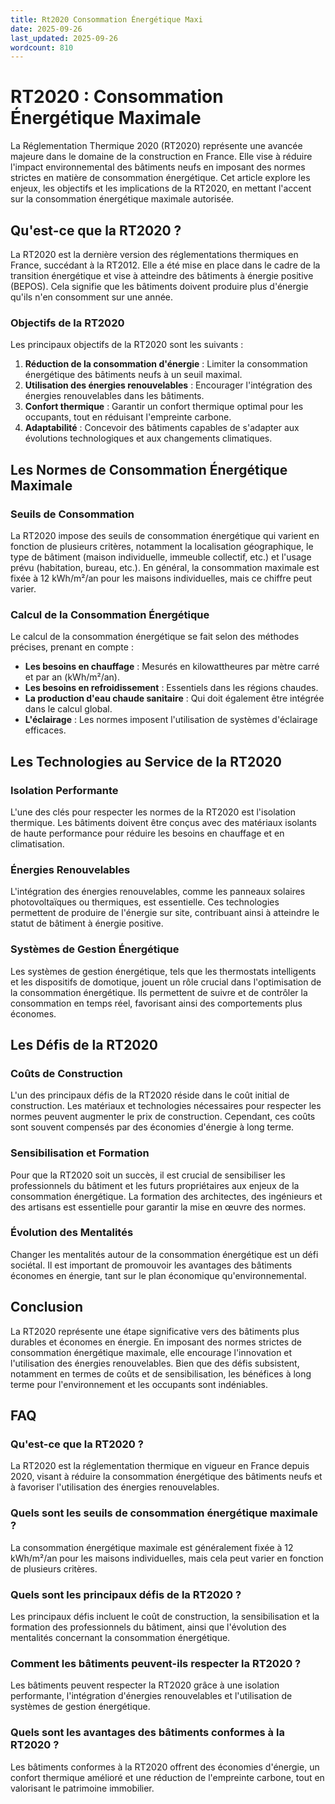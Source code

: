 ```yaml
---
title: Rt2020 Consommation Énergétique Maxi
date: 2025-09-26
last_updated: 2025-09-26
wordcount: 810
---
```


# RT2020 : Consommation Énergétique Maximale

La Réglementation Thermique 2020 (RT2020) représente une avancée majeure dans le domaine de la construction en France. Elle vise à réduire l'impact environnemental des bâtiments neufs en imposant des normes strictes en matière de consommation énergétique. Cet article explore les enjeux, les objectifs et les implications de la RT2020, en mettant l'accent sur la consommation énergétique maximale autorisée.

## Qu'est-ce que la RT2020 ?

La RT2020 est la dernière version des réglementations thermiques en France, succédant à la RT2012. Elle a été mise en place dans le cadre de la transition énergétique et vise à atteindre des bâtiments à énergie positive (BEPOS). Cela signifie que les bâtiments doivent produire plus d'énergie qu'ils n'en consomment sur une année.

### Objectifs de la RT2020

Les principaux objectifs de la RT2020 sont les suivants :

1. **Réduction de la consommation d'énergie** : Limiter la consommation énergétique des bâtiments neufs à un seuil maximal.
2. **Utilisation des énergies renouvelables** : Encourager l'intégration des énergies renouvelables dans les bâtiments.
3. **Confort thermique** : Garantir un confort thermique optimal pour les occupants, tout en réduisant l'empreinte carbone.
4. **Adaptabilité** : Concevoir des bâtiments capables de s'adapter aux évolutions technologiques et aux changements climatiques.

## Les Normes de Consommation Énergétique Maximale

### Seuils de Consommation

La RT2020 impose des seuils de consommation énergétique qui varient en fonction de plusieurs critères, notamment la localisation géographique, le type de bâtiment (maison individuelle, immeuble collectif, etc.) et l'usage prévu (habitation, bureau, etc.). En général, la consommation maximale est fixée à 12 kWh/m²/an pour les maisons individuelles, mais ce chiffre peut varier.

### Calcul de la Consommation Énergétique

Le calcul de la consommation énergétique se fait selon des méthodes précises, prenant en compte :

- **Les besoins en chauffage** : Mesurés en kilowattheures par mètre carré et par an (kWh/m²/an).
- **Les besoins en refroidissement** : Essentiels dans les régions chaudes.
- **La production d'eau chaude sanitaire** : Qui doit également être intégrée dans le calcul global.
- **L'éclairage** : Les normes imposent l'utilisation de systèmes d'éclairage efficaces.

## Les Technologies au Service de la RT2020

### Isolation Performante

L'une des clés pour respecter les normes de la RT2020 est l'isolation thermique. Les bâtiments doivent être conçus avec des matériaux isolants de haute performance pour réduire les besoins en chauffage et en climatisation.

### Énergies Renouvelables

L'intégration des énergies renouvelables, comme les panneaux solaires photovoltaïques ou thermiques, est essentielle. Ces technologies permettent de produire de l'énergie sur site, contribuant ainsi à atteindre le statut de bâtiment à énergie positive.

### Systèmes de Gestion Énergétique

Les systèmes de gestion énergétique, tels que les thermostats intelligents et les dispositifs de domotique, jouent un rôle crucial dans l'optimisation de la consommation énergétique. Ils permettent de suivre et de contrôler la consommation en temps réel, favorisant ainsi des comportements plus économes.

## Les Défis de la RT2020

### Coûts de Construction

L'un des principaux défis de la RT2020 réside dans le coût initial de construction. Les matériaux et technologies nécessaires pour respecter les normes peuvent augmenter le prix de construction. Cependant, ces coûts sont souvent compensés par des économies d'énergie à long terme.

### Sensibilisation et Formation

Pour que la RT2020 soit un succès, il est crucial de sensibiliser les professionnels du bâtiment et les futurs propriétaires aux enjeux de la consommation énergétique. La formation des architectes, des ingénieurs et des artisans est essentielle pour garantir la mise en œuvre des normes.

### Évolution des Mentalités

Changer les mentalités autour de la consommation énergétique est un défi sociétal. Il est important de promouvoir les avantages des bâtiments économes en énergie, tant sur le plan économique qu'environnemental.

## Conclusion

La RT2020 représente une étape significative vers des bâtiments plus durables et économes en énergie. En imposant des normes strictes de consommation énergétique maximale, elle encourage l'innovation et l'utilisation des énergies renouvelables. Bien que des défis subsistent, notamment en termes de coûts et de sensibilisation, les bénéfices à long terme pour l'environnement et les occupants sont indéniables.

## FAQ

### Qu'est-ce que la RT2020 ?

La RT2020 est la réglementation thermique en vigueur en France depuis 2020, visant à réduire la consommation énergétique des bâtiments neufs et à favoriser l'utilisation des énergies renouvelables.

### Quels sont les seuils de consommation énergétique maximale ?

La consommation énergétique maximale est généralement fixée à 12 kWh/m²/an pour les maisons individuelles, mais cela peut varier en fonction de plusieurs critères.

### Quels sont les principaux défis de la RT2020 ?

Les principaux défis incluent le coût de construction, la sensibilisation et la formation des professionnels du bâtiment, ainsi que l'évolution des mentalités concernant la consommation énergétique.

### Comment les bâtiments peuvent-ils respecter la RT2020 ?

Les bâtiments peuvent respecter la RT2020 grâce à une isolation performante, l'intégration d'énergies renouvelables et l'utilisation de systèmes de gestion énergétique.

### Quels sont les avantages des bâtiments conformes à la RT2020 ?

Les bâtiments conformes à la RT2020 offrent des économies d'énergie, un confort thermique amélioré et une réduction de l'empreinte carbone, tout en valorisant le patrimoine immobilier.